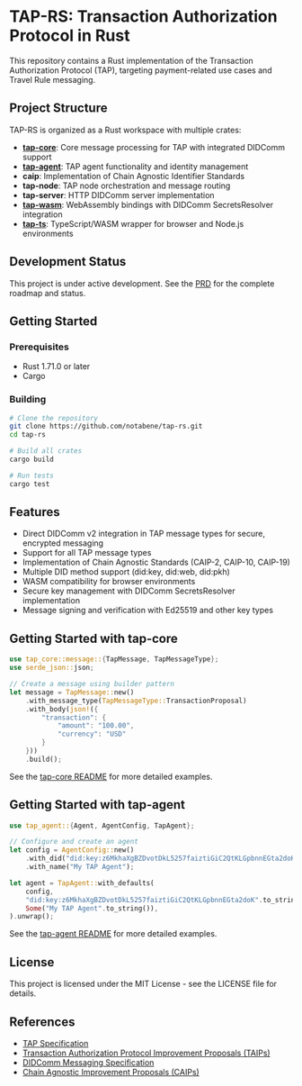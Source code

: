 # TAP-RS: Transaction Authorization Protocol in Rust

This repository contains a Rust implementation of the Transaction Authorization Protocol (TAP), targeting payment-related use cases and Travel Rule messaging.

## Project Structure

TAP-RS is organized as a Rust workspace with multiple crates:

- **[tap-core](./tap-core/README.md)**: Core message processing for TAP with integrated DIDComm support
- **[tap-agent](./tap-agent/README.md)**: TAP agent functionality and identity management
- **caip**: Implementation of Chain Agnostic Identifier Standards
- **tap-node**: TAP node orchestration and message routing
- **tap-server**: HTTP DIDComm server implementation
- **[tap-wasm](./tap-wasm/README.md)**: WebAssembly bindings with DIDComm SecretsResolver integration
- **[tap-ts](./tap-ts/README.md)**: TypeScript/WASM wrapper for browser and Node.js environments

## Development Status

This project is under active development. See the [PRD](./prds/v1.md) for the complete roadmap and status.

## Getting Started

### Prerequisites

- Rust 1.71.0 or later
- Cargo

### Building

```bash
# Clone the repository
git clone https://github.com/notabene/tap-rs.git
cd tap-rs

# Build all crates
cargo build

# Run tests
cargo test
```

## Features

- Direct DIDComm v2 integration in TAP message types for secure, encrypted messaging
- Support for all TAP message types
- Implementation of Chain Agnostic Standards (CAIP-2, CAIP-10, CAIP-19)
- Multiple DID method support (did:key, did:web, did:pkh)
- WASM compatibility for browser environments
- Secure key management with DIDComm SecretsResolver implementation
- Message signing and verification with Ed25519 and other key types

## Getting Started with tap-core

```rust
use tap_core::message::{TapMessage, TapMessageType};
use serde_json::json;

// Create a message using builder pattern
let message = TapMessage::new()
    .with_message_type(TapMessageType::TransactionProposal)
    .with_body(json!({
        "transaction": {
            "amount": "100.00",
            "currency": "USD"
        }
    }))
    .build();
```

See the [tap-core README](./tap-core/README.md) for more detailed examples.

## Getting Started with tap-agent

```rust
use tap_agent::{Agent, AgentConfig, TapAgent};

// Configure and create an agent
let config = AgentConfig::new()
    .with_did("did:key:z6MkhaXgBZDvotDkL5257faiztiGiC2QtKLGpbnnEGta2doK")
    .with_name("My TAP Agent");

let agent = TapAgent::with_defaults(
    config,
    "did:key:z6MkhaXgBZDvotDkL5257faiztiGiC2QtKLGpbnnEGta2doK".to_string(),
    Some("My TAP Agent".to_string()),
).unwrap();
```

See the [tap-agent README](./tap-agent/README.md) for more detailed examples.

## License

This project is licensed under the MIT License - see the LICENSE file for details.

## References

- [TAP Specification](https://tap.rsvp)
- [Transaction Authorization Protocol Improvement Proposals (TAIPs)](https://github.com/TransactionAuthorizationProtocol/TAIPs)
- [DIDComm Messaging Specification](https://identity.foundation/didcomm-messaging/spec/)
- [Chain Agnostic Improvement Proposals (CAIPs)](https://github.com/ChainAgnostic/CAIPs)
